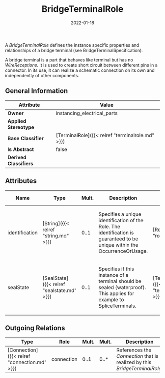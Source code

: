 ﻿---
title: BridgeTerminalRole
toc: false
type: specs
date: "2022-01-18"
draft: false
specification: VEC
version: 1.2.2
documentType: "Recommendation"
elementType: Class
classes:
  - BridgeTerminalRole
menu_name: vec-1.2.2
---
<p> A <i>BridgeTerminalRole</i> defines the instance specific properties and relationships of a bridge terminal (see BridgeTerminalSpecification).      </p>      <p> A bridge terminal is a part that behaves like terminal but has no <i>WireReceptions.</i> It is used to create short circuit between different pins in a connector. In its use, it can realize a schematic connection on its own and independently of other components.      </p>

## General Information

| Attribute               | Value |
|-------------------------|-------|
| **Owner**               | instancing_electrical_parts |
| **Applied Stereotype**  |   |
| **Base Classifier**     | [TerminalRole]({{< relref "terminalrole.md" >}})<br/>  |
| **Is Abstract**         | false |
| **Derived Classifiers** |   |

## Attributes
|  Name  |  Type  |  Mult.  |  Description  |  Owning Classifier  |
|--------|--------|---------|---------------|--------------|
|identification | [String]({{< relref "string.md" >}}) | 0..1 | <p> Specifies a unique identification of the Role. The identification is guaranteed to be unique within the OccurrenceOrUsage.      </p> | [Role]({{< relref "role.md" >}}) |
|sealState | [SealState]({{< relref "sealstate.md" >}}) | 0..1 | <p>Specifies if this instance of a terminal should be sealed (waterproof). This applies for example to SpliceTerminals.  </p> | [TerminalRole]({{< relref "terminalrole.md" >}}) |

## Outgoing Relations
|    Type  |   Role   |   Mult.   |   Mult.   |   Description   |
|----------|----------|-----------|-----------|-----------------|
| [Connection]({{< relref "connection.md" >}}) | connection | 0..1 | 0..* | References the <i>Connection</i> that is realized by this <i>BridgeTerminalRole.</i> |
